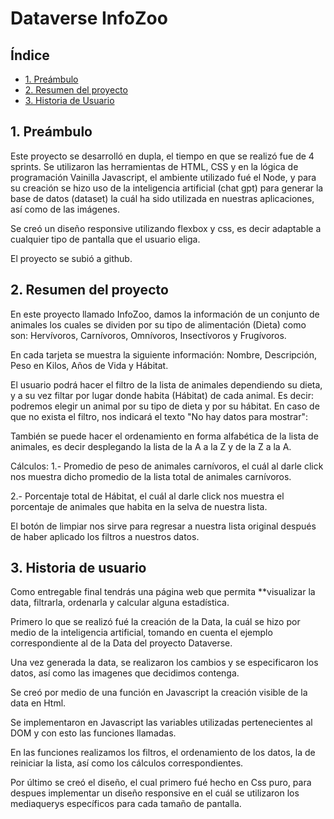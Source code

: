 # Dataverse InfoZoo

## Índice

* [1. Preámbulo](#1-Preámbulo)
* [2. Resumen del proyecto](#2-resumen-del-proyecto)
* [3. Historia de Usuario](#3-Historia-de-usuario)




## 1. Preámbulo

Este proyecto se desarrolló en dupla, el tiempo en que se realizó fue de 4 sprints. 
Se utilizaron las herramientas  de HTML, CSS y en la lógica de programación
Vainilla Javascript, el ambiente utilizado fué el Node, y para su creación se hizo uso de la inteligencia artificial (chat gpt) para generar la base de datos (dataset) la cuál ha sido utilizada en nuestras aplicaciones, así como de las imágenes. 

Se creó un diseño responsive utilizando flexbox y css, es decir adaptable a cualquier tipo de pantalla que el usuario eliga.

El proyecto se subió a github.


## 2. Resumen del proyecto

En este proyecto llamado InfoZoo, damos la información de un conjunto de animales los cuales se dividen por su tipo de alimentación (Dieta) como son: Hervívoros, Carnívoros, Omnívoros, Insectívoros y Frugívoros.

En cada tarjeta se muestra la siguiente información: Nombre, Descripción, Peso en Kilos, Años de Vida y Hábitat.

El usuario podrá hacer el filtro de la lista de animales dependiendo su dieta, y a su vez filtar por lugar donde habita (Hábitat) de cada animal. Es decir: podremos elegir un animal por su tipo de dieta y por su hábitat.
En caso de que no exista el filtro, nos indicará el texto "No hay datos para mostrar":


También se puede hacer el ordenamiento en forma alfabética de la lista de animales, es decir desplegando la lista de la A a la Z y de la Z a la A.

Cálculos:
1.- Promedio de peso de animales carnívoros, el cuál al darle click nos muestra dicho promedio de la lista total de animales carnívoros.

2.- Porcentaje total de Hábitat, el cuál al darle click nos muestra el porcentaje de animales que habita en la selva de nuestra lista.

El botón de limpiar nos sirve para regresar a nuestra lista original después de haber aplicado los filtros a nuestros datos.



## 3. Historia de usuario

Como entregable final tendrás una página web que permita **visualizar la data, filtrarla, ordenarla y calcular alguna estadística.

Primero lo que se realizó fué la creación de la Data, la cuál se hizo por medio de la inteligencia artificial, tomando en cuenta el ejemplo correspondiente al de la Data del proyecto Dataverse.

Una vez generada la data, se realizaron los cambios y se especificaron los datos, así como las imagenes que decidimos contenga.

Se creó por medio de una función en Javascript la creación visible de la data en Html.

Se implementaron en Javascript las variables utilizadas pertenecientes al DOM y con esto las funciones llamadas.

En las funciones realizamos los filtros, el ordenamiento de los datos, la de reiniciar la lista, así como los cálculos correspondientes.

Por último se creó el diseño, el cual primero fué hecho en Css puro, para despues implementar un diseño responsive en el cuál se utilizaron los mediaquerys específicos para cada tamaño de pantalla.








 